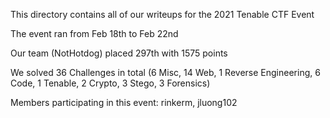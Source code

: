 This directory contains all of our writeups for the 2021 Tenable CTF Event

The event ran from Feb 18th to Feb 22nd

Our team (NotHotdog) placed 297th with 1575 points

We solved 36 Challenges in total (6 Misc, 14 Web, 1 Reverse Engineering, 6 Code, 1 Tenable, 2 Crypto, 3 Stego, 3 Forensics)

Members participating in this event: rinkerm, jluong102
